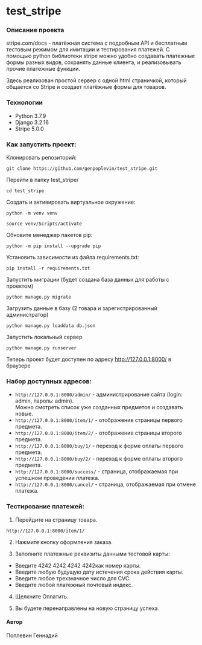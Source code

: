 # test_stripe

### Описание проекта
>>
stripe.com/docs - платёжная система с подробным API и бесплатным тестовым режимом для имитации и тестирования платежей. С помощью python библиотеки stripe можно удобно создавать платежные формы разных видов, сохранять данные клиента, и реализовывать прочие платежные функции.  

Здесь реализован простой сервер с одной html страничкой, который общается со Stripe и создает платёжные формы для товаров.

### Технологии
 - Python 3.7.9
 - Django 3.2.16
 - Stripe 5.0.0


### Как запустить проект:

Клонировать репозиторий:

```
git clone https://github.com/genpoplevin/test_stripe.git
```

Перейти в папку test_stripe/
```
cd test_stripe
```

Cоздать и активировать виртуальное окружение:

```
python -m venv venv
```

```
source venv/Scripts/activate
```

Обновите менеджер пакетов pip:
```
python -m pip install --upgrade pip
```
Установить зависимости из файла requirements.txt:
```
pip install -r requirements.txt
```

Запустить миграции (будет создана база данных для работы с проектом)
```
python manage.py migrate
```
Загрузить данные в базу (2 товара и зарегистрированный администратор)
```
python manage.py loaddata db.json
```

Запустить локальный сервер
```
python manage.py runserver
```
Теперь проект будет доступен по адресу http://127.0.0.1:8000/ в браузере



### Набор доступных адресов:
* ```http://127.0.0.1:8000/admin/``` - администрирование сайта (login: admin, пароль: admin).  
Можно смотреть список уже созданных предметов и создавать новые.
* ```http://127.0.0.1:8000/item/1/``` - отображение страницы первого предмета.
* ```http://127.0.0.1:8000/item/2/``` - отображение страницы второго предмета.
* ```http://127.0.0.1:8000/buy/1/``` - переход к форме оплаты первого предмета.
* ```http://127.0.0.1:8000/buy/2/``` - переход к форме оплаты второго предмета.
* ```http://127.0.0.1:8000/success/``` - страница, отображаемая при успешном проведении платежа.
* ```http://127.0.0.1:8000/cancel/``` - страница, отображаемая при отмене платежа.



### Тестирование платежей:
1. Перейдите на страницу товара.
```
http://127.0.0.1:8000/item/1/
```
2. Нажмите кнопку оформления заказа.  

3. Заполните платежные реквизиты данными тестовой карты:  
* Введите 4242 4242 4242 4242как номер карты.
* Введите любую будущую дату истечения срока действия карты.
* Введите любое трехзначное число для CVC.
* Введите любой платежный почтовый индекс.  

4. Щелкните Оплатить.  

5. Вы будете перенаправлены на новую страницу успеха.



#### Автор
Поплевин Геннадий
